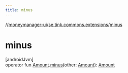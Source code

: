 ```yaml
---
title: minus
---
```

//[moneymanager-ui](../../index.html)/[se.tink.commons.extensions](index.html)/[minus](minus.html)



# minus



[androidJvm]\
operator fun [Amount](../com.tink.model.misc/-amount/index.html).[minus](minus.html)(other: [Amount](../com.tink.model.misc/-amount/index.html)): [Amount](../com.tink.model.misc/-amount/index.html)




